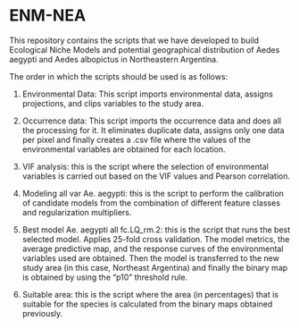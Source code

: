 # ENM-NEA
This repository contains the scripts that we have developed to build Ecological Niche Models and potential geographical distribution of Aedes aegypti and Aedes albopictus in Northeastern Argentina.

The order in which the scripts should be used is as follows:

1. Environmental Data: This script imports environmental data, assigns projections, and clips variables to the study area.

2. Occurrence data: This script imports the occurrence data and does all the processing for it. It eliminates duplicate data, assigns only one data per pixel and finally creates a .csv file where the values of the environmental variables are obtained for each location.

3. VIF analysis: this is the script where the selection of environmental variables is carried out based on the VIF values and Pearson correlation.

4. Modeling all var Ae. aegypti: this is the script to perform the calibration of candidate models from the combination of different feature classes and regularization multipliers.

5. Best model Ae. aegypti all fc.LQ_rm.2: this is the script that runs the best selected model. Applies 25-fold cross validation. The model metrics, the average predictive map, and the response curves of the environmental variables used are obtained. Then the model is transferred to the new study area (in this case, Northeast Argentina) and finally the binary map is obtained by using the “p10” threshold rule.

6. Suitable area: this is the script where the area (in percentages) that is suitable for the species is calculated from the binary maps obtained previously.
